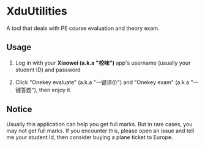 # XduUtilities

A tool that deals with PE course evaluation and theory exam.

## Usage
1. Log in with your **Xiaowei (a.k.a "校味")** app's username (usually your student ID) and password

2. Click "Onekey evaluate" (a.k.a "一键评价") and "Onekey exam" (a.k.a "一键答题"), then enjoy it

## Notice
Usually this application can help you get full marks. But in rare cases, you may not get full marks. If you encounter this, please open an issue and tell me your student Id, then consider buying a plane ticket to Europe.